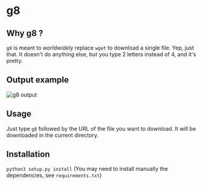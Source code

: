 # g8

## Why g8 ?
```g8``` is meant to *worldwidely* replace ```wget``` to download a single file. Yep, just that. It doesn't do anything else, but you type 2 letters instead of 4, and it's pretty.

## Output example
![g8 output](https://i.natgeofe.com/n/548467d8-c5f1-4551-9f58-6817a8d2c45e/NationalGeographic_2572187_square.jpg)

## Usage
Just type ```g8``` followed by the URL of the file you want to download. It will be downloaded in the current directory.

## Installation
```python3 setup.py install```
(You may need to install manually the dependencies, see ```requirements.txt```)
